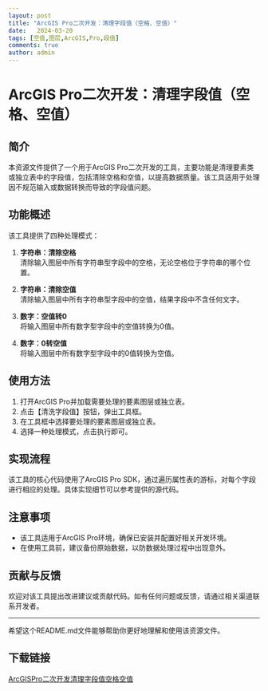 ```yaml
---
layout: post
title: "ArcGIS Pro二次开发：清理字段值（空格、空值）"
date:   2024-03-20
tags: [空值,图层,ArcGIS,Pro,段值]
comments: true
author: admin
---
```

# ArcGIS Pro二次开发：清理字段值（空格、空值）

## 简介

本资源文件提供了一个用于ArcGIS Pro二次开发的工具，主要功能是清理要素类或独立表中的字段值，包括清除空格和空值，以提高数据质量。该工具适用于处理因不规范输入或数据转换而导致的字段值问题。

## 功能概述

该工具提供了四种处理模式：

1. **字符串：清除空格**  
   清除输入图层中所有字符串型字段中的空格，无论空格位于字符串的哪个位置。

2. **字符串：清除空值**  
   清除输入图层中所有字符串型字段中的空值，结果字段中不含任何文字。

3. **数字：空值转0**  
   将输入图层中所有数字型字段中的空值转换为0值。

4. **数字：0转空值**  
   将输入图层中所有数字型字段中的0值转换为空值。

## 使用方法

1. 打开ArcGIS Pro并加载需要处理的要素图层或独立表。
2. 点击【清洗字段值】按钮，弹出工具框。
3. 在工具框中选择要处理的要素图层或独立表。
4. 选择一种处理模式，点击执行即可。

## 实现流程

该工具的核心代码使用了ArcGIS Pro SDK，通过遍历属性表的游标，对每个字段进行相应的处理。具体实现细节可以参考提供的源代码。

## 注意事项

- 该工具适用于ArcGIS Pro环境，确保已安装并配置好相关开发环境。
- 在使用工具前，建议备份原始数据，以防数据处理过程中出现意外。

## 贡献与反馈

欢迎对该工具提出改进建议或贡献代码。如有任何问题或反馈，请通过相关渠道联系开发者。

---

希望这个README.md文件能够帮助你更好地理解和使用该资源文件。

## 下载链接

[ArcGISPro二次开发清理字段值空格空值](https://pan.quark.cn/s/27924fcb4286)